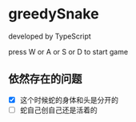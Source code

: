 # greedySnake

developed by TypeScript

press W or A or S or D to start game

## 依然存在的问题
 - [x] 这个时候蛇的身体和头是分开的
 - [ ] 蛇自己创自己还是活着的